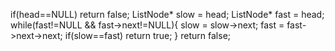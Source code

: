 if(head==NULL) return false;
ListNode* slow = head;
ListNode* fast = head;
while(fast!=NULL && fast->next!=NULL){
slow = slow->next;
fast = fast->next->next;
if(slow==fast) return true;
}
return false;